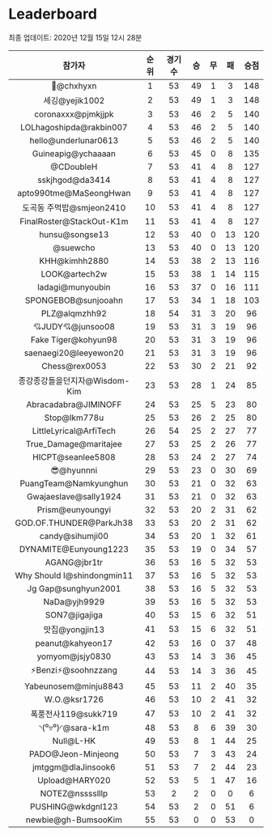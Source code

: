 # Leaderboard
최종 업데이트: 2020년 12월 15일 12시 28분




| 참가자 | 순위 | 경기수 | 승 | 무 | 패 | 승점 |
|:---:|:---:|:---:|:---:|:---:|:---:|:---:|
| 👑@chxhyxn | 1 | 53 | 49 | 1 | 3 | 148 |
| 세깅@yejik1002 | 2 | 53 | 49 | 1 | 3 | 148 |
| coronaxxx@pjmkjjpk | 3 | 53 | 46 | 2 | 5 | 140 |
| LOLhagoshipda@rakbin007 | 4 | 53 | 46 | 2 | 5 | 140 |
| hello@underlunar0613 | 5 | 53 | 46 | 2 | 5 | 140 |
| Guineapig@ychaaaan | 6 | 53 | 45 | 0 | 8 | 135 |
| @CDoubleH | 7 | 53 | 41 | 4 | 8 | 127 |
| sskjhgod@da3414 | 8 | 53 | 41 | 4 | 8 | 127 |
| apto990tme@MaSeongHwan | 9 | 53 | 41 | 4 | 8 | 127 |
| 도곡동 주먹밥@smjeon2410 | 10 | 53 | 41 | 4 | 8 | 127 |
| FinalRoster@StackOut-K1m | 11 | 53 | 41 | 4 | 8 | 127 |
| hunsu@songse13 | 12 | 53 | 40 | 0 | 13 | 120 |
| @suewcho | 13 | 53 | 40 | 0 | 13 | 120 |
| KHH@kimhh2880 | 14 | 53 | 38 | 2 | 13 | 116 |
| LOOK@artech2w | 15 | 53 | 38 | 1 | 14 | 115 |
| ladagi@munyoubin | 16 | 53 | 37 | 0 | 16 | 111 |
| SPONGEBOB@sunjooahn | 17 | 53 | 34 | 1 | 18 | 103 |
| PLZ@alqmzhh92 | 18 | 54 | 31 | 3 | 20 | 96 |
| 💘JUDY💘@junsoo08 | 19 | 53 | 31 | 3 | 19 | 96 |
| Fake Tiger@kohyun98 | 20 | 53 | 31 | 3 | 19 | 96 |
| saenaegi20@leeyewon20 | 21 | 53 | 31 | 3 | 19 | 96 |
| Chess@rex0053 | 22 | 53 | 30 | 2 | 21 | 92 |
| 종강종강돌을던지자@Wisdom-Kim | 23 | 53 | 28 | 1 | 24 | 85 |
| Abracadabra@JIMINOFF | 24 | 53 | 25 | 5 | 23 | 80 |
| Stop@lkm778u | 25 | 53 | 26 | 2 | 25 | 80 |
| LittleLyrical@ArfiTech | 26 | 54 | 25 | 2 | 27 | 77 |
| True_Damage@maritajee | 27 | 53 | 25 | 2 | 26 | 77 |
| HICPT@seanlee5808 | 28 | 53 | 24 | 2 | 27 | 74 |
| 😎@hyunnni | 29 | 53 | 23 | 0 | 30 | 69 |
| PuangTeam@Namkyunghun | 30 | 53 | 21 | 0 | 32 | 63 |
| Gwajaeslave@sally1924 | 31 | 53 | 21 | 0 | 32 | 63 |
| Prism@eunyoungyi | 32 | 53 | 20 | 2 | 31 | 62 |
| GOD.OF.THUNDER@ParkJh38 | 33 | 53 | 20 | 2 | 31 | 62 |
| candy@sihumji00 | 34 | 53 | 20 | 1 | 32 | 61 |
| DYNAMITE@Eunyoung1223 | 35 | 53 | 19 | 0 | 34 | 57 |
| AGANG@jbr1tr | 36 | 53 | 16 | 5 | 32 | 53 |
| Why Should I@shindongmin11 | 37 | 53 | 16 | 5 | 32 | 53 |
| Jg Gap@sunghyun2001 | 38 | 53 | 16 | 5 | 32 | 53 |
| NaDa@yjh9929 | 39 | 53 | 16 | 5 | 32 | 53 |
| SON7@jigajiga | 40 | 53 | 15 | 6 | 32 | 51 |
| 맛집@yongjin13 | 41 | 53 | 15 | 6 | 32 | 51 |
| peanut@kahyeon17 | 42 | 53 | 16 | 0 | 37 | 48 |
| yomyom@jsjy0830 | 43 | 53 | 14 | 3 | 36 | 45 |
| ⚡Benzi⚡@soohnzzang | 44 | 53 | 14 | 3 | 36 | 45 |
| Yabeunosem@minju8843 | 45 | 53 | 11 | 2 | 40 | 35 |
| W.O.@ksr1726 | 46 | 53 | 10 | 2 | 41 | 32 |
| 폭풍전사119@sukk719 | 47 | 53 | 10 | 2 | 41 | 32 |
| ◝(⁰▿⁰)◜@sara-k1m | 48 | 53 | 8 | 6 | 39 | 30 |
| Null@L-HK | 49 | 53 | 8 | 1 | 44 | 25 |
| PADO@Jeon-Minjeong | 50 | 53 | 7 | 3 | 43 | 24 |
| jmtggm@dlaJinsook6 | 51 | 53 | 7 | 2 | 44 | 23 |
| Upload@HARY020 | 52 | 53 | 5 | 1 | 47 | 16 |
| NOTEZ@nsssslllp | 53 | 2 | 2 | 0 | 0 | 6 |
| PUSHING@wkdgnl123 | 54 | 53 | 2 | 0 | 51 | 6 |
| newbie@gh-BumsooKim | 55 | 53 | 0 | 0 | 53 | 0 |